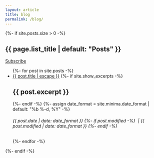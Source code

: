 ```yaml
---
layout: article
title: blog
permalink: /blog/
---
```


{%- if site.posts.size > 0 -%}
<section class="listing">
  <div class="wideFlex alignMiddle">  
  <h1>{{ page.list_title | default: "Posts" }}</h1>
  <div class="feed-subscribe"><a href="{{ "/feed.xml" | relative_url }}"><i class="fas fa fa-rss"></i> Subscribe</a></div>
</div>
  <ul>
    {%- for post in site.posts -%}
    <li><a class="listing-link" href="{{ post.url | relative_url }}">{{ post.title | escape }}</a>
    {%- if site.show_excerpts -%}
      <h2>{{ post.excerpt }}</h2>
    {%- endif -%}
    {%- assign date_format = site.minima.date_format | default: "%b %-d, %Y" -%}
    <h6>
      {{ post.date | date: date_format }}
      {%- if post.modified -%}
      &nbsp;|&nbsp;{{ post.modified | date: date_format }}
      {%- endif -%}
    </h6>
    </li>
    {%- endfor -%}
  </ul>

</section>
{%- endif -%}